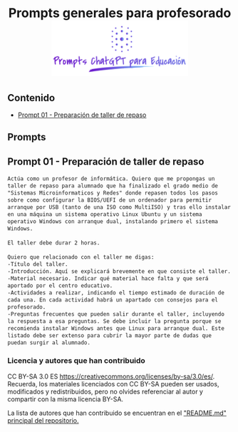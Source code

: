 <div align="center">

<!-- title -->

# Prompts generales para profesorado![Logo](../../logo.png)
</div>

## Contenido
- [Prompt 01 - Preparación de taller de repaso](#prompt01)

## Prompts
## <a name="prompt01"></a> Prompt 01 - Preparación de taller de repaso
```
Actúa como un profesor de informática. Quiero que me propongas un taller de repaso para alumnado que ha finalizado el grado medio de "Sistemas Microinformaticos y Redes" donde repasen todos los pasos sobre como configurar la BIOS/UEFI de un ordenador para permitir arranque por USB (tanto de una ISO como MultiISO) y tras ello instalar en una máquina un sistema operativo Linux Ubuntu y un sistema operativo Windows con arranque dual, instalando primero el sistema Windows.

El taller debe durar 2 horas.

Quiero que relacionado con el taller me digas: 
-Título del taller.
-Introducción. Aquí se explicará brevemente en que consiste el taller.
-Material necesario. Indicar qué material hace falta y que será aportado por el centro educativo.
-Actividades a realizar, indicando el tiempo estimado de duración de cada una. En cada actividad habrá un apartado con consejos para el profesorado.
-Preguntas frecuentes que pueden salir durante el taller, incluyendo la respuesta a esa preguntas. Se debe incluir la pregunta porque se recomienda instalar Windows antes que Linux para arranque dual. Este listado debe ser extenso para cubrir la mayor parte de dudas que puedan surgir al alumnado.
```

### Licencia y autores que han contribuido

CC BY-SA 3.0 ES https://creativecommons.org/licenses/by-sa/3.0/es/. Recuerda, los materiales licenciados con CC BY-SA pueden ser usados, modificados y redistribuidos, pero no olvides referenciar al autor y compartir con la misma licencia BY-SA.

La lista de autores que han contribuido se encuentran en el ["README.md" principal del repositorio.](https://github.com/sergarb1/awesome-list-prompts-chagpt-educacion/blob/main/README.md)